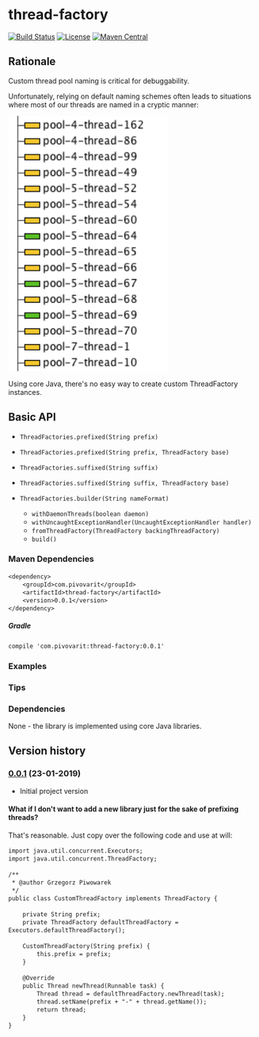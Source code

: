 # thread-factory

[![Build Status](https://travis-ci.org/pivovarit/thread-factory.svg?branch=master)](https://travis-ci.org/pivovarit/thread-factory)
[![License](http://img.shields.io/:license-apache-blue.svg)](http://www.apache.org/licenses/LICENSE-2.0.html)
[![Maven Central](https://maven-badges.herokuapp.com/maven-central/com.pivovarit/thread-factory/badge.svg)](https://maven-badges.herokuapp.com/maven-central/com.pivovarit/thread-factory)

## Rationale

Custom thread pool naming is critical for debuggability. 

Unfortunately, relying on default naming schemes often leads to situations where most of our threads are named in a cryptic manner:

![Alt text](/docs/img/threads.png?raw=true)

Using core Java, there's no easy way to create custom ThreadFactory instances.


## Basic API

- `ThreadFactories.prefixed(String prefix)`
- `ThreadFactories.prefixed(String prefix, ThreadFactory base)`
- `ThreadFactories.suffixed(String suffix)`
- `ThreadFactories.suffixed(String suffix, ThreadFactory base)`


- `ThreadFactories.builder(String nameFormat)`
    - `withDaemonThreads(boolean daemon)`
    - `withUncaughtExceptionHandler(UncaughtExceptionHandler handler)`
    - `fromThreadFactory(ThreadFactory backingThreadFactory)`
    - `build()`

### Maven Dependencies

    <dependency>
        <groupId>com.pivovarit</groupId>
        <artifactId>thread-factory</artifactId>
        <version>0.0.1</version>
    </dependency>


##### Gradle

    compile 'com.pivovarit:thread-factory:0.0.1'

### Examples



### Tips

### Dependencies

None - the library is implemented using core Java libraries.

## Version history

### [0.0.1](https://github.com/pivovarit/thread-factory/releases/tag/0.0.1) (23-01-2019)

* Initial project version

#### What if I don't want to add a new library just for the sake of prefixing threads?

That's reasonable. Just copy over the following code and use at will:

```
import java.util.concurrent.Executors;
import java.util.concurrent.ThreadFactory;

/**
 * @author Grzegorz Piwowarek
 */
public class CustomThreadFactory implements ThreadFactory {

    private String prefix;
    private ThreadFactory defaultThreadFactory = Executors.defaultThreadFactory();

    CustomThreadFactory(String prefix) {
        this.prefix = prefix;
    }

    @Override
    public Thread newThread(Runnable task) {
        Thread thread = defaultThreadFactory.newThread(task);
        thread.setName(prefix + "-" + thread.getName());
        return thread;
    }
}
```

